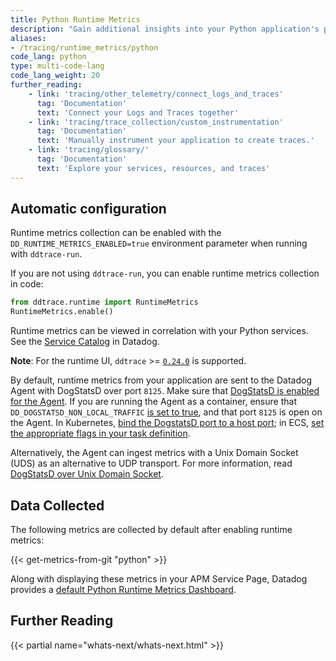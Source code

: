 ```yaml
---
title: Python Runtime Metrics
description: "Gain additional insights into your Python application's performance with the runtime metrics associated to your traces."
aliases:
- /tracing/runtime_metrics/python
code_lang: python
type: multi-code-lang
code_lang_weight: 20
further_reading:
    - link: 'tracing/other_telemetry/connect_logs_and_traces'
      tag: 'Documentation'
      text: 'Connect your Logs and Traces together'
    - link: 'tracing/trace_collection/custom_instrumentation'
      tag: 'Documentation'
      text: 'Manually instrument your application to create traces.'
    - link: 'tracing/glossary/'
      tag: 'Documentation'
      text: 'Explore your services, resources, and traces'
---
```


## Automatic configuration

Runtime metrics collection can be enabled with the `DD_RUNTIME_METRICS_ENABLED=true` environment parameter when running with `ddtrace-run`.

If you are not using `ddtrace-run`, you can enable runtime metrics collection in code:

```python
from ddtrace.runtime import RuntimeMetrics
RuntimeMetrics.enable()
```

Runtime metrics can be viewed in correlation with your Python services. See the [Service Catalog][1] in Datadog.

**Note**: For the runtime UI, `ddtrace` >= [`0.24.0`][2] is supported.

By default, runtime metrics from your application are sent to the Datadog Agent with DogStatsD over port `8125`. Make sure that [DogStatsD is enabled for the Agent][3].
If you are running the Agent as a container, ensure that `DD_DOGSTATSD_NON_LOCAL_TRAFFIC` [is set to true][4], and that port `8125` is open on the Agent.
In Kubernetes, [bind the DogstatsD port to a host port][5]; in ECS, [set the appropriate flags in your task definition][6].

Alternatively, the Agent can ingest metrics with a Unix Domain Socket (UDS) as an alternative to UDP transport. For more information, read [DogStatsD over Unix Domain Socket][8].

## Data Collected

The following metrics are collected by default after enabling runtime metrics:

{{< get-metrics-from-git "python" >}}

Along with displaying these metrics in your APM Service Page, Datadog provides a [default Python Runtime Metrics Dashboard][7].

## Further Reading

{{< partial name="whats-next/whats-next.html" >}}

[1]: https://app.datadoghq.com/services
[2]: https://github.com/DataDog/dd-trace-py/releases/tag/v0.24.0
[3]: /metrics/custom_metrics/dogstatsd_metrics_submission/#setup
[4]: /agent/docker/#dogstatsd-custom-metrics
[5]: /developers/dogstatsd/?tab=kubernetes#agent
[6]: /agent/amazon_ecs/#create-an-ecs-task
[7]: https://app.datadoghq.com/dash/integration/30267/python-runtime-metrics
[8]: /developers/dogstatsd/unix_socket/